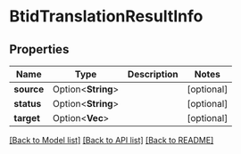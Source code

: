 # BtidTranslationResultInfo

## Properties

Name | Type | Description | Notes
------------ | ------------- | ------------- | -------------
**source** | Option<**String**> |  | [optional]
**status** | Option<**String**> |  | [optional]
**target** | Option<**Vec<String>**> |  | [optional]

[[Back to Model list]](../README.md#documentation-for-models) [[Back to API list]](../README.md#documentation-for-api-endpoints) [[Back to README]](../README.md)


